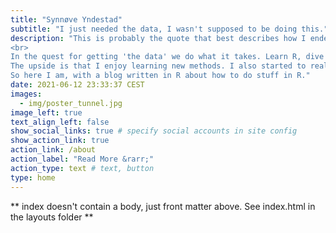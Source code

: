 ```yaml
---
title: "Synnøve Yndestad"
subtitle: "I just needed the data, I wasn't supposed to be doing this."
description: "This is probably the quote that best describes how I ended up here. 
<br>
In the quest for getting 'the data' we do what it takes. Learn R, dive into statistics, data wrangling, sequencing formats, bash scripting, more statistics. Over time, 'Getting the data' always takes on different forms, because biology is messy and research questions evolves.
The upside is that I enjoy learning new methods. I also started to really enjoy working in R,  after the steep 'learning the basics' was done. 
So here I am, with a blog written in R about how to do stuff in R."
date: 2021-06-12 23:33:37 CEST
images:
  - img/poster_tunnel.jpg
image_left: true
text_align_left: false
show_social_links: true # specify social accounts in site config
show_action_link: true
action_link: /about
action_label: "Read More &rarr;"
action_type: text # text, button
type: home
---
```


** index doesn't contain a body, just front matter above.
See index.html in the layouts folder **
